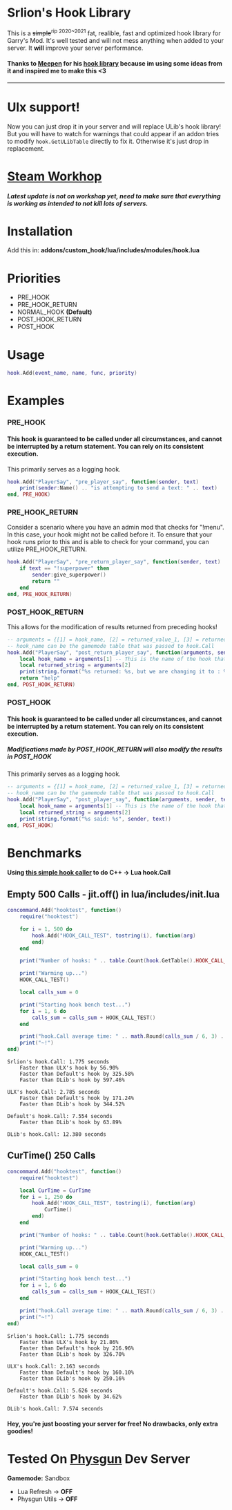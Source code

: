 # Srlion's Hook Library

This is a ~~simple~~<sup>rip 2020~2021</sup> fat, realible, fast and optimized hook library for Garry's Mod.
It's well tested and will not mess anything when added to your server.
It **will** improve your server performance.

#### Thanks to [Meepen](https://www.gmodstore.com/users/76561198050165746) for his [hook library](https://github.com/meepen/gmod-hooks-revamped/blob/master/newhook.lua) because im using some ideas from it and inspired me to make this <3

---

# Ulx support!

Now you can just drop it in your server and will replace ULib's hook library!
But you will have to watch for warnings that could appear if an addon tries to modify
`hook.GetULibTable` directly to fix it. Otherwise it's just drop in replacement.

# [Steam Workhop](https://steamcommunity.com/sharedfiles/filedetails/?id=1907060869)

##### Latest update is not on workshop yet, need to make sure that everything is working as intended to not kill lots of servers.

# Installation

Add this in: **addons/custom_hook/lua/includes/modules/hook.lua**

# Priorities

-   PRE_HOOK
-   PRE_HOOK_RETURN
-   NORMAL_HOOK **(Default)**
-   POST_HOOK_RETURN
-   POST_HOOK

# Usage

```lua
hook.Add(event_name, name, func, priority)
```

# Examples

### PRE_HOOK

#### This hook is guaranteed to be called under all circumstances, and cannot be interrupted by a return statement. You can rely on its consistent execution.

This primarily serves as a logging hook.

```lua
hook.Add("PlayerSay", "pre_player_say", function(sender, text)
	print(sender:Name() .. "is attempting to send a text: " .. text)
end, PRE_HOOK)
```

### PRE_HOOK_RETURN

Consider a scenario where you have an admin mod that checks for "!menu". In this case, your hook might not be called before it. To ensure that your hook runs prior to this and is able to check for your command, you can utilize PRE_HOOK_RETURN.

```lua
hook.Add("PlayerSay", "pre_return_player_say", function(sender, text)
	if text == "!superpower" then
		sender:give_superpower()
		return ""
	end
end, PRE_HOOK_RETURN)
```

### POST_HOOK_RETURN

This allows for the modification of results returned from preceding hooks!

```lua
-- arguments = {[1] = hook_name, [2] = returned_value_1, [3] = returned_value_2, ...etc}
-- hook_name can be the gamemode table that was passed to hook.Call
hook.Add("PlayerSay", "post_return_player_say", function(arguments, sender, text)
	local hook_name = arguments[1] -- This is the name of the hook that gave back a result.
	local returned_string = arguments[2]
	print(string.format("%s returned: %s, but we are changing it to : %s", hook_name, returned_string, "help"))
	return "help"
end, POST_HOOK_RETURN)
```

### POST_HOOK

#### This hook is guaranteed to be called under all circumstances, and cannot be interrupted by a return statement. You can rely on its consistent execution.

##### Modifications made by POST_HOOK_RETURN will also modify the results in POST_HOOK

This primarily serves as a logging hook.

```lua
-- arguments = {[1] = hook_name, [2] = returned_value_1, [3] = returned_value_2, ...etc}
-- hook_name can be the gamemode table that was passed to hook.Call
hook.Add("PlayerSay", "post_player_say", function(arguments, sender, text)
	local hook_name = arguments[1] -- This is the name of the hook that gave back a result.
	local returned_string = arguments[2]
	print(string.format("%s said: %s", sender, text))
end, POST_HOOK)
```

# Benchmarks

#### Using [this simple hook caller](https://github.com/Srlion/gmod-rs-simple-hook-test/tree/master) to do C++ -> Lua hook.Call

## Empty 500 Calls - jit.off() in lua/includes/init.lua

```lua
concommand.Add("hooktest", function()
	require("hooktest")

	for i = 1, 500 do
		hook.Add("HOOK_CALL_TEST", tostring(i), function(arg)
		end)
	end

	print("Number of hooks: " .. table.Count(hook.GetTable().HOOK_CALL_TEST))

	print("Warming up...")
	HOOK_CALL_TEST()

	local calls_sum = 0

	print("Starting hook bench test...")
	for i = 1, 6 do
		calls_sum = calls_sum + HOOK_CALL_TEST()
	end

	print("hook.Call average time: " .. math.Round(calls_sum / 6, 3) .. " seconds")
	print("~!")
end)
```

```
Srlion's hook.Call: 1.775 seconds
	Faster than ULX's hook by 56.90%
	Faster than Default's hook by 325.58%
	Faster than DLib's hook by 597.46%

ULX's hook.Call: 2.785 seconds
	Faster than Default's hook by 171.24%
	Faster than DLib's hook by 344.52%

Default's hook.Call: 7.554 seconds
	Faster than DLib's hook by 63.89%

DLib's hook.Call: 12.380 seconds
```

## CurTime() 250 Calls

```lua
concommand.Add("hooktest", function()
	require("hooktest")

	local CurTime = CurTime
	for i = 1, 250 do
		hook.Add("HOOK_CALL_TEST", tostring(i), function(arg)
			CurTime()
		end)
	end

	print("Number of hooks: " .. table.Count(hook.GetTable().HOOK_CALL_TEST))

	print("Warming up...")
	HOOK_CALL_TEST()

	local calls_sum = 0

	print("Starting hook bench test...")
	for i = 1, 6 do
		calls_sum = calls_sum + HOOK_CALL_TEST()
	end

	print("hook.Call average time: " .. math.Round(calls_sum / 6, 3) .. " seconds")
	print("~!")
end)
```

```
Srlion's hook.Call: 1.775 seconds
	Faster than ULX's hook by 21.86%
	Faster than Default's hook by 216.96%
	Faster than DLib's hook by 326.70%

ULX's hook.Call: 2.163 seconds
	Faster than Default's hook by 160.10%
	Faster than DLib's hook by 250.16%

Default's hook.Call: 5.626 seconds
	Faster than DLib's hook by 34.62%

DLib's hook.Call: 7.574 seconds
```

#### Hey, you're just boosting your server for free! No drawbacks, only extra goodies!

# Tested On [Physgun](https://billing.physgun.com/aff.php?aff=131) Dev Server

**Gamemode:** Sandbox

-   Lua Refresh -> **OFF**
-   Physgun Utils -> **OFF**
